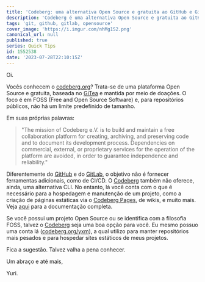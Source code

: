 ```yaml
---
title: 'Codeberg: uma alternativa Open Source e gratuita ao GitHub e GitLab'
description: 'Codeberg é uma alternativa Open Source e gratuita ao GitHub e GitLab, focada em FOSS'
tags: 'git, github, gitlab, opensource'
cover_image: 'https://i.imgur.com/nhMg1S2.png'
canonical_url: null
published: true
series: Quick Tips
id: 1552538
date: '2023-07-28T22:10:15Z'
---
```

Oi.

Vocês conhecem o [codeberg.org](https://codeberg.org)? Trata-se de uma plataforma Open Source e gratuita, baseada no [GiTea](https://about.gitea.com/) e mantida por meio de doações. O foco é em FOSS (Free and Open Source Software) e, para repositórios públicos, não há um limite predefinido de tamanho.

Em suas próprias palavras:

> "The mission of Codeberg e.V. is to build and maintain a free collaboration platform for creating, archiving, and preserving code and to document its development process.
> Dependencies on commercial, external, or proprietary services for the operation of the platform are avoided, in order to guarantee independence and reliability."

Diferentemente do [GitHub](https://github.com) e do [GitLab](https://gitlab.com), o objetivo não é fornecer ferramentas adicionais, como de CI/CD. O [Codeberg](https://codeberg.org) também não oferece, ainda, uma alternativa CLI. No entanto, lá você conta com o que é necessário para a hospedagem e manutenção de um projeto, como a criação de páginas estáticas via o [Codeberg Pages](https://docs.codeberg.org/codeberg-pages/), de wikis, e muito mais. Veja [aqui](https://docs.codeberg.org/) para a documentação completa.

Se você possui um projeto Open Source ou se identifica com a filosofia FOSS, talvez o [Codeberg](https://codeberg.org) seja uma boa opção para você. Eu mesmo possuo uma conta lá ([codeberg.org/yxm](https://codeberg.org/yxm)), a qual utilizo para manter repositórios mais pesados e para hospedar sites estáticos de meus projetos.

Fica a sugestão. Talvez valha a pena conhecer.

Um abraço e até mais,

Yuri.
